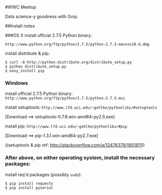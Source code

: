#WWC Meetup

Data science-y goodness with Gnip. 


##Install notes

###OS X
install official 2.7.5 Python binary: 

`http://www.python.org/ftp/python/2.7.5/python-2.7.5-macosx10.6.dmg`

install distribute & pip:

	$ curl -O http://python-distribute.org/distribute_setup.py
	$ python distribute_setup.py
	$ easy_install pip


### Windows 
install official 2.7.5 Python binary: 
`http://www.python.org/ftp/python/2.7.5/python-2.7.5.msi` 

install setuptools: 
`http://www.lfd.uci.edu/~gohlke/pythonlibs/#setuptools` 

[Download ==> setuptools-0.7.8.win-amd64-py2.5.exe] 

install pip:
`http://www.lfd.uci.edu/~gohlke/pythonlibs/#pip`

[Download ==> pip-1.3.1.win-amd64-py2.7.exe]


((setuptools & pip ref: http://stackoverflow.com/a/12476379/1851811))


### After above, on either operating system, install the necessary packages: 
install req'd packages (possibly `sudo`):

	$ pip install requests
	$ pip install pyserial


